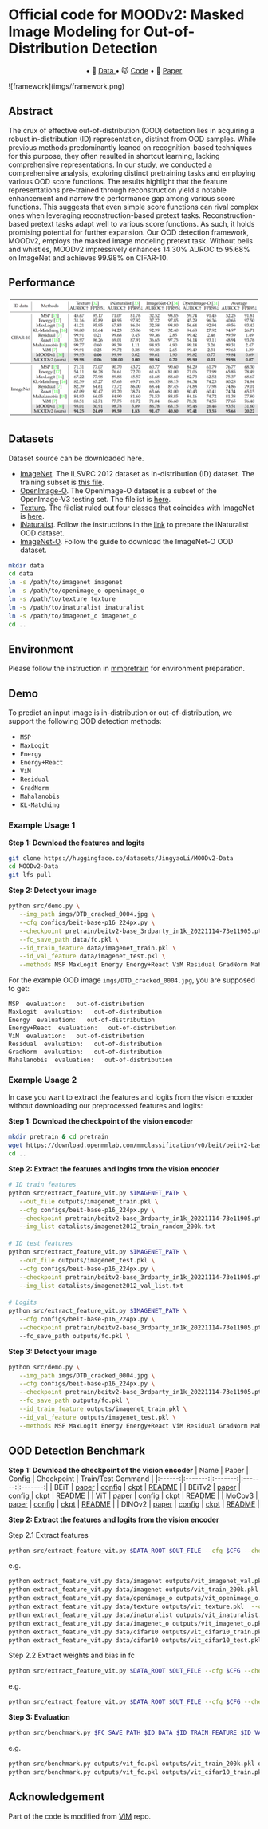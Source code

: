 # Official code for MOODv2: Masked Image Modeling for Out-of-Distribution Detection

<p align="center">
• 🤗 <a href="https://huggingface.co/datasets/JingyaoLi/MoTCode-Data" target="_blank">Data </a> 
• 🐱 <a href="https://github.com/dvlab-research/MOOD" target="_blank">Code</a> 
• 📃 <a href="https://arxiv.org/abs/2302.02615" target="_blank">Paper</a> <br>
</p>
![framework](imgs/framework.png)

## Abstract
The crux of effective out-of-distribution (OOD) detection lies in acquiring a robust in-distribution (ID) representation, distinct from OOD samples. While previous methods predominantly leaned on recognition-based techniques for this purpose, they often resulted in shortcut learning, lacking comprehensive representations. In our study, we conducted a comprehensive analysis, exploring distinct pretraining tasks and employing various OOD score functions. The results highlight that the feature representations pre-trained through reconstruction yield a notable enhancement and narrow the performance gap among various score functions. This suggests that even simple score functions can rival complex ones when leveraging reconstruction-based pretext tasks. Reconstruction-based pretext tasks adapt well to various score functions. As such, it holds promising potential for further expansion. Our OOD detection framework, MOODv2, employs the masked image modeling pretext task. Without bells and whistles, MOODv2 impressively enhances 14.30% AUROC to 95.68% on ImageNet and achieves 99.98% on CIFAR-10.


## Performance
![table](imgs/moodv2_table.png)

## Datasets
Dataset source can be downloaded here.
- [ImageNet](https://www.image-net.org/). The ILSVRC 2012 dataset as In-distribution (ID) dataset. The training subset is [this file](datalists/imagenet2012_train_random_200k.txt).
- [OpenImage-O](https://github.com/openimages/dataset/blob/main/READMEV3.md). The OpenImage-O dataset is a subset of the OpenImage-V3 testing set. The filelist is [here](datalists/openimage_o.txt).
- [Texture](https://www.robots.ox.ac.uk/~vgg/data/dtd/). The filelist ruled out four classes that coincides with ImageNet is [here](datalists/texture.txt).
- [iNaturalist](https://arxiv.org/pdf/1707.06642.pdf). Follow the instructions in the [link](https://github.com/deeplearning-wisc/large_scale_ood) to prepare the iNaturalist OOD dataset.
- [ImageNet-O](https://github.com/hendrycks/natural-adv-examples). Follow the guide to download the ImageNet-O OOD dataset.

```bash
mkdir data
cd data
ln -s /path/to/imagenet imagenet
ln -s /path/to/openimage_o openimage_o
ln -s /path/to/texture texture
ln -s /path/to/inaturalist inaturalist
ln -s /path/to/imagenet_o imagenet_o
cd ..
```

## Environment
Please follow the instruction in [mmpretrain](https://github.com/open-mmlab/mmpretrain) for environment preparation.

## Demo
To predict an input image is in-distribution or out-of-distribution, we support the following OOD detection methods:
- `MSP`
- `MaxLogit`
- `Energy`
- `Energy+React`
- `ViM`
- `Residual`
- `GradNorm`
- `Mahalanobis`
- `KL-Matching`

### Example Usage 1

**Step 1: Download the features and logits**
```bash 
git clone https://huggingface.co/datasets/JingyaoLi/MOODv2-Data
cd MOODv2-Data
git lfs pull
```

**Step 2: Detect your image**
```bash
python src/demo.py \
   --img_path imgs/DTD_cracked_0004.jpg \
   --cfg configs/beit-base-p16_224px.py \
   --checkpoint pretrain/beitv2-base_3rdparty_in1k_20221114-73e11905.pth \
   --fc_save_path data/fc.pkl \
   --id_train_feature data/imagenet_train.pkl \
   --id_val_feature data/imagenet_test.pkl \
   --methods MSP MaxLogit Energy Energy+React ViM Residual GradNorm Mahalanobis
```

For the example OOD image `imgs/DTD_cracked_0004.jpg`, you are supposed to get:
```
MSP  evaluation:   out-of-distribution 
MaxLogit  evaluation:   out-of-distribution 
Energy  evaluation:   out-of-distribution 
Energy+React  evaluation:   out-of-distribution 
ViM  evaluation:   out-of-distribution 
Residual  evaluation:   out-of-distribution 
GradNorm  evaluation:   out-of-distribution 
Mahalanobis  evaluation:   out-of-distribution
```

### Example Usage 2
In case you want to extract the features and logits from the vision encoder without downloading our preprocessed features and logits:

**Step 1: Download the checkpoint of the vision encoder**
```bash 
mkdir pretrain & cd pretrain 
wget https://download.openmmlab.com/mmclassification/v0/beit/beitv2-base_3rdparty_in1k_20221114-73e11905.pth
cd ..
```

**Step 2: Extract the features and logits from the vision encoder**
```bash 
# ID train features
python src/extract_feature_vit.py $IMAGENET_PATH \
   --out_file outputs/imagenet_train.pkl \
   --cfg configs/beit-base-p16_224px.py \
   --checkpoint pretrain/beitv2-base_3rdparty_in1k_20221114-73e11905.pth \
   --img_list datalists/imagenet2012_train_random_200k.txt 

# ID test features
python src/extract_feature_vit.py $IMAGENET_PATH \
   --out_file outputs/imagenet_test.pkl \
   --cfg configs/beit-base-p16_224px.py \
   --checkpoint pretrain/beitv2-base_3rdparty_in1k_20221114-73e11905.pth \
   --img_list datalists/imagenet2012_val_list.txt 

# Logits
python src/extract_feature_vit.py $IMAGENET_PATH \
   --cfg configs/beit-base-p16_224px.py \
   --checkpoint pretrain/beitv2-base_3rdparty_in1k_20221114-73e11905.pth \ 
   --fc_save_path outputs/fc.pkl \
```

**Step 3: Detect your image**
```bash
python src/demo.py \
   --img_path imgs/DTD_cracked_0004.jpg \
   --cfg configs/beit-base-p16_224px.py \
   --checkpoint pretrain/beitv2-base_3rdparty_in1k_20221114-73e11905.pth \
   --fc_save_path outputs/fc.pkl \
   --id_train_feature outputs/imagenet_train.pkl \
   --id_val_feature outputs/imagenet_test.pkl \
   --methods MSP MaxLogit Energy Energy+React ViM Residual GradNorm Mahalanobis
```

## OOD Detection Benchmark
**Step 1: Download the checkpoint of the vision encoder**
|  Name |  Paper  | Config  | Checkpoint | Train/Test Command |
|:------:|:-------:|:-------:|:-------:|:-------:|
| BEiT   | [paper](https://arxiv.org/abs/2106.08254) | [config](configs/beit-base-p16_224px.py) | [ckpt](https://download.openmmlab.com/mmclassification/v0/beit/beitv2-base_3rdparty_in1k_20221114-73e11905.pth) | [README](https://github.com/open-mmlab/mmpretrain/tree/main/configs/beit) |
| BEiTv2 | [paper](https://arxiv.org/abs/2208.06366) | [config](configs/beit-base-p16_224px.py) | [ckpt](https://download.openmmlab.com/mmclassification/v0/beit/beitv2-base_3rdparty_in1k_20221114-73e11905.pth) | [README](https://github.com/open-mmlab/mmpretrain/tree/main/configs/beitv2) |
| ViT    | [paper](https://arxiv.org/abs/2010.11929) | [config](configs/vit-base-p16_224px.py) | [ckpt](https://download.openmmlab.com/mmclassification/v0/vit/vit-base-p16_pt-32xb128-mae_in1k_20220623-4c544545.pth) | [README](https://github.com/open-mmlab/mmpretrain/tree/main/configs/vision_transformer) |
| MoCov3 | [paper](https://arxiv.org/abs/2104.02057) | [config](configs/vit-base-p16_224px.py) | [ckpt](https://download.openmmlab.com/mmselfsup/1.x/mocov3/mocov3_vit-base-p16_16xb256-amp-coslr-300e_in1k/vit-base-p16_ft-8xb64-coslr-150e_in1k/vit-base-p16_ft-8xb64-coslr-150e_in1k_20220826-f1e6c442.pth) | [README](https://github.com/open-mmlab/mmpretrain/tree/main/configs/mocov3) |
| DINOv2 | [paper](https://arxiv.org/abs/2304.07193) | [config](configs/vit-base-p14_224px.py) | [ckpt](https://download.openmmlab.com/mmpretrain/v1.0/dinov2/vit-base-p14_dinov2-pre_3rdparty_20230426-ba246503.pth) | [README](https://github.com/open-mmlab/mmpretrain/tree/main/configs/dinov2) |


**Step 2: Extract the features and logits from the vision encoder**

Step 2.1 Extract features
   ```bash
   python src/extract_feature_vit.py $DATA_ROOT $OUT_FILE --cfg $CFG --checkpoint $CHECKPOINT --img_list $IMG_LIST
   ```
   e.g.
   ```bash
   python extract_feature_vit.py data/imagenet outputs/vit_imagenet_val.pkl --cfg $CFG --checkpoint $CHECKPOINT --img_list datalists/imagenet2012_val_list.txt
   python extract_feature_vit.py data/imagenet outputs/vit_train_200k.pkl  --cfg $CFG --checkpoint $CHECKPOINT --img_list datalists/imagenet2012_train_random_200k.txt
   python extract_feature_vit.py data/openimage_o outputs/vit_openimage_o.pkl  --cfg $CFG --checkpoint $CHECKPOINT --img_list datalists/openimage_o.txt
   python extract_feature_vit.py data/texture outputs/vit_texture.pkl  --cfg $CFG --checkpoint $CHECKPOINT --img_list datalists/texture.txt
   python extract_feature_vit.py data/inaturalist outputs/vit_inaturalist.pkl  --cfg $CFG --checkpoint $CHECKPOINT 
   python extract_feature_vit.py data/imagenet_o outputs/vit_imagenet_o.pkl  --cfg $CFG --checkpoint $CHECKPOINT 
   python extract_feature_vit.py data/cifar10 outputs/vit_cifar10_train.pkl  --cfg $CFG --checkpoint $CHECKPOINT  --img_list datalists/cifar10_train.txt
   python extract_feature_vit.py data/cifar10 outputs/vit_cifar10_test.pkl  --cfg $CFG --checkpoint $CHECKPOINT  --img_list datalists/cifar10_test.txt
   ```

Step 2.2 Extract weights and bias in fc
   ```bash
   python src/extract_feature_vit.py $DATA_ROOT $OUT_FILE --cfg $CFG --checkpoint $CHECKPOINT --fc_save_path $FC_SAVE_PATH
   ```
   e.g.
   ```bash
   python src/extract_feature_vit.py $DATA_ROOT $OUT_FILE --cfg $CFG --checkpoint $CHECKPOINT --fc_save_path outputs/vit_fc.pkl 
   ```

**Step 3: Evaluation**
   ```bash
   python src/benchmark.py $FC_SAVE_PATH $ID_DATA $ID_TRAIN_FEATURE $ID_VAL_FEATURE $OOD_FEATURE
   ```
   e.g.
   ```bash
   python src/benchmark.py outputs/vit_fc.pkl outputs/vit_train_200k.pkl outputs/vit_imagenet_val.pkl outputs/vit_openimage_o.pkl outputs/vit_texture.pkl outputs/vit_inaturalist.pkl outputs/vit_imagenet_o.pkl
   python src/benchmark.py outputs/vit_fc.pkl outputs/vit_cifar10_train.pkl outputs/vit_cifar10_test.pkl outputs/vit_openimage_o.pkl outputs/vit_texture.pkl outputs/vit_inaturalist.pkl outputs/vit_imagenet_o.pkl
   ```

## Acknowledgement
Part of the code is modified from [ViM](https://github.com/haoqiwang/vim) repo.

